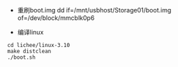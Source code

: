 - 重刷boot.img
dd if=/mnt/usbhost/Storage01/boot.img  of=/dev/block/mmcblk0p6


- 编译linux
```shell
cd lichee/linux-3.10
make distclean
./boot.sh
```